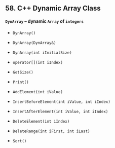 ## 58. C++ Dynamic Array Class

#### **`DynArray` – dynamic `Array` of `integers`**
- `DynArray()`
- `DynArray(DynArray&)`
- `DynArray(int iInitialSize)`

- `operator[](int iIndex)`
- `GetSize()`
- `Print()`
- `AddElement(int iValue)`
- `InsertBeforeElement(int iValue, int iIndex)`
- `InsertAfterElement(int iValue, int iIndex)`
- `DeleteElement(int iIndex)`
- `DeleteRange(int iFirst, int iLast)`
- `Sort()`